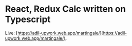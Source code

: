 # React, Redux Calc written on Typescript

Live: [https://adil-upwork.web.app/martingale/](https://adil-upwork.web.app/martingale/).
